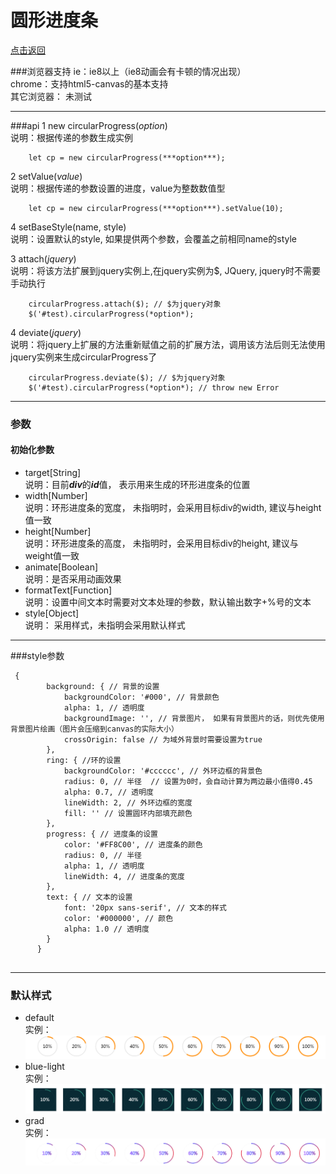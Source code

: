 <h1>圆形进度条</h1>  
  
[点击返回](../README.md "点击返回")  


###浏览器支持 
ie：ie8以上（ie8动画会有卡顿的情况出现）  
chrome：支持html5-canvas的基本支持  
其它浏览器： 未测试
<hr />

###api
1 new circularProgress(*option*)     
说明：根据传递的参数生成实例      
```
    let cp = new circularProgress(***option***);
```  
  
2 setValue(*value*)  
说明：根据传递的参数设置的进度，value为整数数值型  
```
    let cp = new circularProgress(***option***).setValue(10);
```  

4 setBaseStyle(name, style)  
说明：设置默认的style, 如果提供两个参数，会覆盖之前相同name的style

3 attach(*jquery*)  
说明：将该方法扩展到jquery实例上,在jquery实例为$, JQuery, jquery时不需要手动执行  
```
    circularProgress.attach($); // $为jquery对象
    $('#test).circularProgress(*option*);
```

4 deviate(*jquery*)  
说明：将jquery上扩展的方法重新赋值之前的扩展方法，调用该方法后则无法使用jquery实例来生成circularProgress了  
```
    circularProgress.deviate($); // $为jquery对象
    $('#test).circularProgress(*option*); // throw new Error
```
***
### 参数
#### 初始化参数
- target[String]   
说明：目前***div***的***id***值， 表示用来生成的环形进度条的位置
- width[Number]  
说明：环形进度条的宽度， 未指明时，会采用目标div的width, 建议与height值一致
- height[Number]  
说明：环形进度条的高度， 未指明时，会采用目标div的height, 建议与weight值一致
- animate[Boolean]  
说明：是否采用动画效果
- formatText[Function]  
说明：设置中间文本时需要对文本处理的参数，默认输出数字+%号的文本
- style[Object]   
说明： 采用样式，未指明会采用默认样式
---
###style参数
```
 {
        background: { // 背景的设置  
            backgroundColor: '#000', // 背景颜色
            alpha: 1, // 透明度
            backgroundImage: '', // 背景图片， 如果有背景图片的话，则优先使用背景图片绘画（图片会压缩到canvas的实际大小）
            crossOrigin: false // 为域外背景时需要设置为true
        },
        ring: { //环的设置
            backgroundColor: '#cccccc', // 外环边框的背景色
            radius: 0, // 半径  // 设置为0时，会自动计算为两边最小值得0.45
            alpha: 0.7, // 透明度
            lineWidth: 2, // 外环边框的宽度
            fill: '' // 设置圆环内部填充颜色
        },
        progress: { // 进度条的设置
            color: '#FF8C00', // 进度条的颜色
            radius: 0, // 半径
            alpha: 1, // 透明度
            lineWidth: 4, // 进度条的宽度
        },
        text: { // 文本的设置
            font: '20px sans-serif', // 文本的样式
            color: '#000000', // 颜色
            alpha: 1.0 // 透明度
        }
      }
      
```
---
### 默认样式
* default  
实例：  
![](./resources/default.png '描述')  
* blue-light  
实例：
![](./resources/blue-light.png '描述') 
* grad  
实例：
![](./resources/grad.png '描述') 